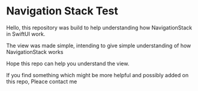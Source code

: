 # Navigation Stack Test 

Hello, this repository was build to help understanding how NavigationStack in SwiftUI work.

The view was made simple, intending to give simple understanding of how NavigationStack works 

Hope this repo can help you understand the view. 

If you find something which might be more helpful and possibly added on this repo, Pleace contact me 


